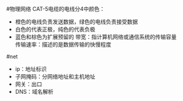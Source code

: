 #物理网络
CAT-5电缆的电线分4中颜色：
- 橙色的电线负责发送数据，绿色的电线负责接受数据
- 白色的代表正极，纯色的代表负极
- 蓝色和棕色为扩展预留的
带宽：指计算机网络或通信系统的传输容量      
传输速率：描述的是数据传输的快慢程度       

#net
- ip：地址标识
- 子网掩码：分网络地址和主机地址
- 网关：出口
- DNS：域名解析
